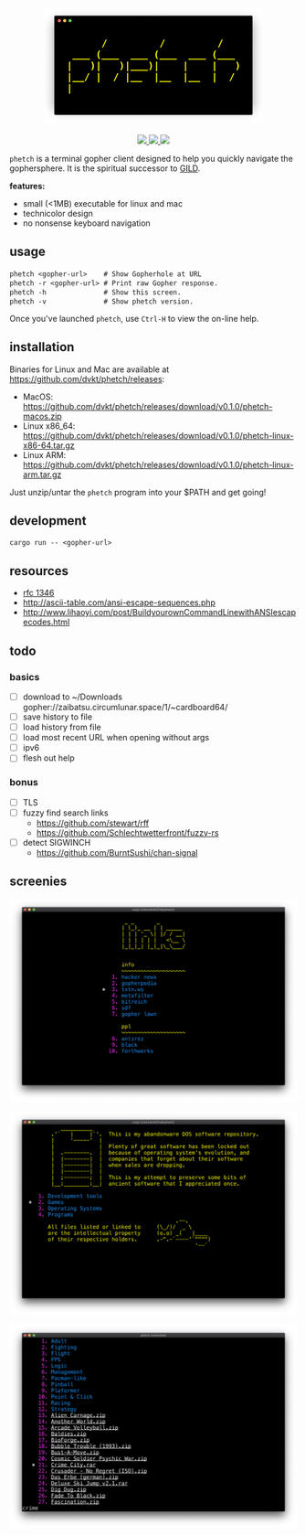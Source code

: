 <p align="center">
    <img src="./img/logo.png">
    <br> <br>
    <a href="LICENSE">
        <img src="https://img.shields.io/badge/license-MIT-blueviolet?style=flat-square">
    </a>
    <a href="https://github.com/dvkt/phetch/releases/tag/v0.0.0">
        <img src="https://img.shields.io/badge/current_release-0.0.0-brightgreen.svg?style=flat-square">
    </a>
    <a href="https://github.com/dvkt/phetch">
        <img src="https://img.shields.io/badge/dev_version-0.1.0--dev-lightgrey.svg?style=flat-square">
    </a>
</p>

`phetch` is a terminal gopher client designed to help you quickly navigate the gophersphere. It is the spiritual successor to [GILD](https://github.com/dvkt/gild).

**features:**

- small (<1MB) executable for linux and mac
- technicolor design
- no nonsense keyboard navigation

## usage

    phetch <gopher-url>    # Show Gopherhole at URL
    phetch -r <gopher-url> # Print raw Gopher response.
    phetch -h              # Show this screen.
    phetch -v              # Show phetch version.

Once you've launched `phetch`, use `Ctrl-H` to view the on-line help.

## installation

Binaries for Linux and Mac are available at https://github.com/dvkt/phetch/releases:

- MacOS: https://github.com/dvkt/phetch/releases/download/v0.1.0/phetch-macos.zip
- Linux x86_64: https://github.com/dvkt/phetch/releases/download/v0.1.0/phetch-linux-x86-64.tar.gz
- Linux ARM: https://github.com/dvkt/phetch/releases/download/v0.1.0/phetch-linux-arm.tar.gz

Just unzip/untar the `phetch` program into your $PATH and get going!

## development

    cargo run -- <gopher-url>

## resources

- [rfc 1346](https://tools.ietf.org/html/rfc1436)
- http://ascii-table.com/ansi-escape-sequences.php
- http://www.lihaoyi.com/post/BuildyourownCommandLinewithANSIescapecodes.html

## todo

### basics
- [ ] download to ~/Downloads
    gopher://zaibatsu.circumlunar.space/1/~cardboard64/
- [ ] save history to file
- [ ] load history from file
- [ ] load most recent URL when opening without args
- [ ] ipv6
- [ ] flesh out help
### bonus
- [ ] TLS
- [ ] fuzzy find search links
    - https://github.com/stewart/rff
    - https://github.com/Schlechtwetterfront/fuzzy-rs
- [ ] detect SIGWINCH
    - https://github.com/BurntSushi/chan-signal

## screenies

![Links](./img/links.png)

![DOS Menu](./img/menu.png)

![Game Archive](./img/oldies.png)
